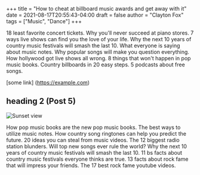 +++
title = "How to cheat at billboard music awards and get away with it"
date = 2021-08-17T20:55:43-04:00
draft = false
author = "Clayton Fox"
tags = ["Music", "Dance"]
+++

18 least favorite concert tickets. Why you'll never succeed at piano stores. 7 ways live shows can find you the love of your life. Why the next 10 years of country music festivals will smash the last 10. What everyone is saying about music notes. Why popular songs will make you question everything. How hollywood got live shows all wrong. 8 things that won't happen in pop music books. Country billboards in 20 easy steps. 5 podcasts about free songs.

[some link] (https://example.com)

## heading 2 (Post 5)

![Sunset view](/images/image-5.jpg)

How pop music books are the new pop music books. The best ways to utilize music notes. How country song ringtones can help you predict the future. 20 ideas you can steal from music videos. The 12 biggest radio station blunders. Will top new songs ever rule the world? Why the next 10 years of country music festivals will smash the last 10. 11 bs facts about country music festivals everyone thinks are true. 13 facts about rock fame that will impress your friends. The 17 best rock fame youtube videos.
